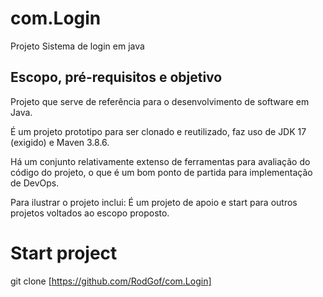 # com.Login
 Projeto Sistema de login em java

 ## Escopo, pré-requisitos e objetivo

Projeto que serve de referência para o desenvolvimento de software em Java.

É um projeto prototipo para ser clonado e reutilizado, faz uso de JDK 17 (exigido) e Maven 3.8.6.

Há um conjunto relativamente extenso de ferramentas para avaliação do código do projeto, o que é um bom ponto de partida para implementação de DevOps.

Para ilustrar o projeto inclui: É um projeto de apoio e start para outros projetos voltados ao escopo proposto.

# Start project
git clone [https://github.com/RodGof/com.Login]
